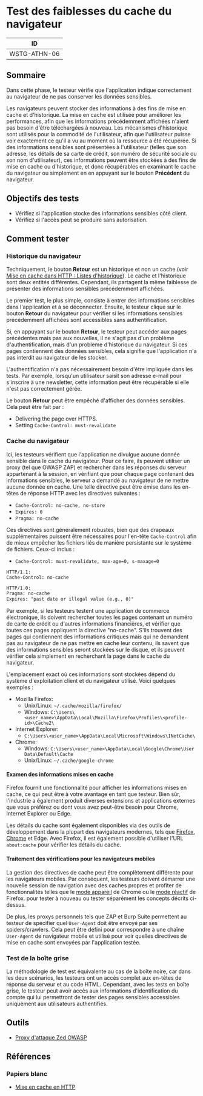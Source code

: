 # Test des faiblesses du cache du navigateur

|ID          |
|------------|
|WSTG-ATHN-06|

## Sommaire

Dans cette phase, le testeur vérifie que l'application indique correctement au navigateur de ne pas conserver les données sensibles.

Les navigateurs peuvent stocker des informations à des fins de mise en cache et d'historique. La mise en cache est utilisée pour améliorer les performances, afin que les informations précédemment affichées n'aient pas besoin d'être téléchargées à nouveau. Les mécanismes d'historique sont utilisés pour la commodité de l'utilisateur, afin que l'utilisateur puisse voir exactement ce qu'il a vu au moment où la ressource a été récupérée. Si des informations sensibles sont présentées à l'utilisateur (telles que son adresse, les détails de sa carte de crédit, son numéro de sécurité sociale ou son nom d'utilisateur), ces informations peuvent être stockées à des fins de mise en cache ou d'historique, et donc récupérables en examinant le cache du navigateur ou simplement en en appuyant sur le bouton **Précédent** du navigateur.

## Objectifs des tests

- Vérifiez si l'application stocke des informations sensibles côté client.
- Vérifiez si l'accès peut se produire sans autorisation.

## Comment tester

### Historique du navigateur

Techniquement, le bouton **Retour** est un historique et non un cache (voir [Mise en cache dans HTTP : Listes d'historique](https://www.w3.org/Protocols/rfc2616/rfc2616-sec13.html#sec13.13 )). Le cache et l'historique sont deux entités différentes. Cependant, ils partagent la même faiblesse de présenter des informations sensibles précédemment affichées.

Le premier test, le plus simple, consiste à entrer des informations sensibles dans l'application et à se déconnecter. Ensuite, le testeur clique sur le bouton **Retour** du navigateur pour vérifier si les informations sensibles précédemment affichées sont accessibles sans authentification.

Si, en appuyant sur le bouton **Retour**, le testeur peut accéder aux pages précédentes mais pas aux nouvelles, il ne s'agit pas d'un problème d'authentification, mais d'un problème d'historique du navigateur. Si ces pages contiennent des données sensibles, cela signifie que l'application n'a pas interdit au navigateur de les stocker.

L'authentification n'a pas nécessairement besoin d'être impliquée dans les tests. Par exemple, lorsqu'un utilisateur saisit son adresse e-mail pour s'inscrire à une newsletter, cette information peut être récupérable si elle n'est pas correctement gérée.

Le bouton **Retour** peut être empêché d'afficher des données sensibles. Cela peut être fait par :

- Delivering the page over HTTPS.
- Setting `Cache-Control: must-revalidate`

### Cache du navigateur

Ici, les testeurs vérifient que l'application ne divulgue aucune donnée sensible dans le cache du navigateur. Pour ce faire, ils peuvent utiliser un proxy (tel que OWASP ZAP) et rechercher dans les réponses du serveur appartenant à la session, en vérifiant que pour chaque page contenant des informations sensibles, le serveur a demandé au navigateur de ne mettre aucune donnée en cache. Une telle directive peut être émise dans les en-têtes de réponse HTTP avec les directives suivantes :

- `Cache-Control: no-cache, no-store`
- `Expires: 0`
- `Pragma: no-cache`

Ces directives sont généralement robustes, bien que des drapeaux supplémentaires puissent être nécessaires pour l'en-tête `Cache-Control` afin de mieux empêcher les fichiers liés de manière persistante sur le système de fichiers. Ceux-ci inclus :

- `Cache-Control: must-revalidate, max-age=0, s-maxage=0`

```http
HTTP/1.1:
Cache-Control: no-cache
```

```html
HTTP/1.0:
Pragma: no-cache
Expires: "past date or illegal value (e.g., 0)"
```

Par exemple, si les testeurs testent une application de commerce électronique, ils doivent rechercher toutes les pages contenant un numéro de carte de crédit ou d'autres informations financières, et vérifier que toutes ces pages appliquent la directive "no-cache". S'ils trouvent des pages qui contiennent des informations critiques mais qui ne demandent pas au navigateur de ne pas mettre en cache leur contenu, ils savent que des informations sensibles seront stockées sur le disque, et ils peuvent vérifier cela simplement en recherchant la page dans le cache du navigateur.

L'emplacement exact où ces informations sont stockées dépend du système d'exploitation client et du navigateur utilisé. Voici quelques exemples :

- Mozilla Firefox:
    - Unix/Linux: `~/.cache/mozilla/firefox/`
    - Windows: `C:\Users\<user_name>\AppData\Local\Mozilla\Firefox\Profiles\<profile-id>\Cache2\`
- Internet Explorer:
    - `C:\Users\<user_name>\AppData\Local\Microsoft\Windows\INetCache\`
- Chrome:
    - Windows: `C:\Users\<user_name>\AppData\Local\Google\Chrome\User Data\Default\Cache`
    - Unix/Linux: `~/.cache/google-chrome`

#### Examen des informations mises en cache

Firefox fournit une fonctionnalité pour afficher les informations mises en cache, ce qui peut être à votre avantage en tant que testeur. Bien sûr, l'industrie a également produit diverses extensions et applications externes que vous préférez ou dont vous avez peut-être besoin pour Chrome, Internet Explorer ou Edge.

Les détails du cache sont également disponibles via des outils de développement dans la plupart des navigateurs modernes, tels que [Firefox](https://developer.mozilla.org/en-US/docs/Tools/Storage_Inspector#Cache_Storage), [Chrome](https://developer.google.com/web/tools/chrome-devtools/storage/cache) et Edge. Avec Firefox, il est également possible d'utiliser l'URL `about:cache` pour vérifier les détails du cache.

#### Traitement des vérifications pour les navigateurs mobiles

La gestion des directives de cache peut être complètement différente pour les navigateurs mobiles. Par conséquent, les testeurs doivent démarrer une nouvelle session de navigation avec des caches propres et profiter de fonctionnalités telles que le [mode appareil](https://developers.google.com/web/tools/chrome-devtools/device-mode) de Chrome ou le [mode réactif](https://developer.mozilla.org/en-US/docs/Tools/Responsive_Design_Mode) de Firefox. pour tester à nouveau ou tester séparément les concepts décrits ci-dessus.

De plus, les proxys personnels tels que ZAP et Burp Suite permettent au testeur de spécifier quel `User-Agent` doit être envoyé par ses spiders/crawlers. Cela peut être défini pour correspondre à une chaîne `User-Agent` de navigateur mobile et utilisé pour voir quelles directives de mise en cache sont envoyées par l'application testée.

### Test de la boîte grise

La méthodologie de test est équivalente au cas de la boîte noire, car dans les deux scénarios, les testeurs ont un accès complet aux en-têtes de réponse du serveur et au code HTML. Cependant, avec les tests en boîte grise, le testeur peut avoir accès aux informations d'identification du compte qui lui permettront de tester des pages sensibles accessibles uniquement aux utilisateurs authentifiés.

## Outils

- [Proxy d'attaque Zed OWASP](https://www.zaproxy.org)

## Références

### Papiers blanc

- [Mise en cache en HTTP](https://www.w3.org/Protocols/rfc2616/rfc2616-sec13.html)
